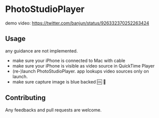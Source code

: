 # PhotoStudioPlayer

demo video: <https://twitter.com/banjun/status/926332370252263424>

## Usage

any guidance are not implemented.

* make sure your iPhone is connected to Mac with cable
* make sure your iPhone is visible as video source in QuickTime Player
* (re-)launch PhotoStudioPlayer. app lookups video sources only on launch.
* make sure capture image is blue backed :cool: :eyes:

## Contributing

Any feedbacks and pull requests are welcome.
